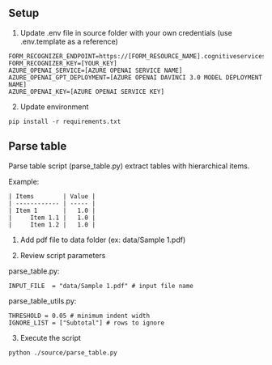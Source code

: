 ## Setup

1. Update .env file in source folder with your own credentials (use .env.template as a reference)

```
FORM_RECOGNIZER_ENDPOINT=https://[FORM_RESOURCE_NAME].cognitiveservices.azure.com/
FORM_RECOGNIZER_KEY=[YOUR_KEY]
AZURE_OPENAI_SERVICE=[AZURE OPENAI SERVICE NAME]
AZURE_OPENAI_GPT_DEPLOYMENT=[AZURE OPENAI DAVINCI 3.0 MODEL DEPLOYMENT NAME]
AZURE_OPENAI_KEY=[AZURE OPENAI SERVICE KEY]
```

2. Update environment

```
pip install -r requirements.txt
```

## Parse table

Parse table script (parse_table.py) extract tables with hierarchical items.
 
Example:
```
| Items        | Value |
| ------------ | ----- |
| Item 1       |   1.0 |
|     Item 1.1 |   1.0 |
|     Item 1.2 |   1.0 |
```

1. Add pdf file to data folder (ex: data/Sample 1.pdf) 

2. Review script parameters

parse_table.py:
```
INPUT_FILE  = "data/Sample 1.pdf" # input file name
```

parse_table_utils.py:
```
THRESHOLD = 0.05 # minimum indent width
IGNORE_LIST = ["Subtotal"] # rows to ignore
```

3. Execute the script

```
python ./source/parse_table.py
```